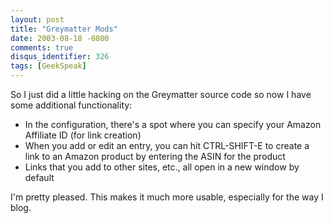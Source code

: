 ```yaml
---
layout: post
title: "Greymatter Mods"
date: 2003-08-18 -0800
comments: true
disqus_identifier: 326
tags: [GeekSpeak]
---
```

So I just did a little hacking on the Greymatter source code so now I
have some additional functionality:

-   In the configuration, there's a spot where you can specify your
    Amazon Affiliate ID (for link creation)
-   When you add or edit an entry, you can hit CTRL-SHIFT-E to create a
    link to an Amazon product by entering the ASIN for the product
-   Links that you add to other sites, etc., all open in a new window by
    default

I'm pretty pleased. This makes it much more usable, especially for the
way I blog.
